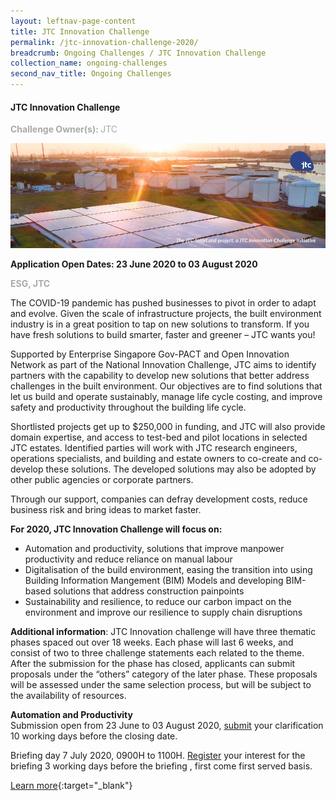 ```yaml
---
layout: leftnav-page-content
title: JTC Innovation Challenge
permalink: /jtc-innovation-challenge-2020/
breadcrumb: Ongoing Challenges / JTC Innovation Challenge
collection_name: ongoing-challenges
second_nav_title: Ongoing Challenges
---
```


#### JTC Innovation Challenge

<font color="#a9a9a9"><b>Challenge Owner(s): </b>JTC</font>

[![1](/images/ongoing-challenges/JTC-Innovation-Challenge.jpg)](https://gov-pact.ipi-singapore.org/grant-call/jtc-innovation-challenge)

**Application Open Dates: 23 June 2020 to 03 August 2020**<br>

<font color=" #a9a9a9"><b>ESG, JTC</b></font>

The COVID-19 pandemic has pushed businesses to pivot in order to adapt and evolve. Given the scale of infrastructure projects, the built environment industry is in a great position to tap on new solutions to transform. If you have fresh solutions to build smarter, faster and greener – JTC wants you!

Supported by Enterprise Singapore Gov-PACT and Open Innovation Network as part of the National Innovation Challenge, JTC aims to identify partners with the capability to develop new solutions that better address challenges in the built environment. Our objectives are to find solutions that let us build and operate sustainably, manage life cycle costing, and improve safety and productivity throughout the building life cycle.

Shortlisted projects get up to $250,000 in funding, and JTC will also provide domain expertise, and access to test-bed and pilot locations in selected JTC estates. Identified parties will work with JTC research engineers, operations specialists, and building and estate owners to co-create and co-develop these solutions. The developed solutions may also be adopted by other public agencies or corporate partners.

Through our support, companies can defray development costs, reduce business risk and bring ideas to market faster. 

<b>For 2020, JTC Innovation Challenge will focus on:</b>

<ul>
  <li>Automation and productivity, solutions that improve manpower productivity and reduce reliance on manual labour</li>
  <li>Digitalisation of the build environment, easing the transition into using Building Information Mangement (BIM) Models and developing BIM-based solutions that address construction painpoints</li>
  <li>Sustainability and resilience, to reduce our carbon impact on the environment and improve our resilience to supply chain disruptions</li>
</ul>


<b>Additional information</b>: JTC Innovation challenge will have three thematic phases spaced out over 18 weeks. Each phase will last 6 weeks, and consist of two to three challenge statements each related to the theme. After the submission for the phase has closed, applicants can submit proposals under the “others” category of the later phase. These proposals will be assessed under the same selection process, but will be subject to the availability of resources. 
 
<b>Automation and Productivity</b><br>
Submission open from 23 June to 03 August 2020, [submit](https://form.gov.sg/5edf0b2cb735b200116213b5) your clarification 10 working days before the closing date.

Briefing day 7 July 2020, 0900H to 1100H. [Register](https://form.gov.sg/5edf7083ea153a0011efd59d) your interest for the briefing 3 working days before the briefing , first come first served basis. 

[Learn more](https://gov-pact.ipi-singapore.org/grant-call/jtc-innovation-challenge){:target="_blank"}
